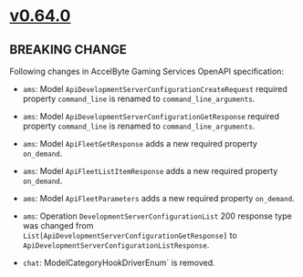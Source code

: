 # [v0.64.0]

## BREAKING CHANGE

Following changes in AccelByte Gaming Services OpenAPI specification:

- `ams`: Model `ApiDevelopmentServerConfigurationCreateRequest` required property `command_line` is renamed to `command_line_arguments`.
- `ams`: Model `ApiDevelopmentServerConfigurationGetResponse` required property `command_line` is renamed to `command_line_arguments`.
- `ams`: Model `ApiFleetGetResponse` adds a new required property `on_demand`.
- `ams`: Model `ApiFleetListItemResponse` adds a new required property `on_demand`.
- `ams`: Model `ApiFleetParameters` adds a new required property `on_demand`.
- `ams`: Operation `DevelopmentServerConfigurationList` 200 response type was changed from `List[ApiDevelopmentServerConfigurationGetResponse]` to `ApiDevelopmentServerConfigurationListResponse`.

- `chat`: ModelCategoryHookDriverEnum` is removed.



[v0.64.0]: https://github.com/AccelByte/accelbyte-python-sdk/compare/v0.63.0..v0.64.0
